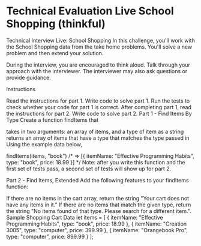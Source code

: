 # Technical Evaluation Live School Shopping (thinkful)
Technical Interview Live: School Shopping
In this challenge, you'll work with the School Shopping data from the take home problems. You'll solve a new problem and then extend your solution.

During the interview, you are encouraged to think aloud. Talk through your approach with the interviewer. The interviewer may also ask questions or provide guidance.

Instructions

Read the instructions for part 1.
Write code to solve part 1.
Run the tests to check whether your code for part 1 is correct.
After completing part 1, read the instructions for part 2.
Write code to solve part 2.
Part 1 - Find Items By Type
Create a function findItems that

takes in two arguments: an array of items, and a type of item as a string
returns an array of items that have a type that matches the type passed in
Using the example data below,

findItems(items, "book") /* =>
[{ 
    itemName: "Effective Programming Habits", 
    type: "book", 
    price: 18.99
}]
  */
Note: after you write this function and the first set of tests pass, a second set of tests will show up for part 2.

Part 2 - Find Items, Extended
Add the following features to your findItems function:

If there are no items in the cart array, return the string "Your cart does not have any items in it."
If there are no items that match the given type, return the string "No items found of that type. Please search for a different item.".
Sample Shopping Cart Data
let items = [
  { 
    itemName: "Effective Programming Habits", 
    type: "book", 
    price: 18.99
  },
  {
    itemName: "Creation 3005", 
    type: "computer",
    price: 399.99
  },
  {
    itemName: "Orangebook Pro", 
    type: "computer",
    price: 899.99
  }
];
